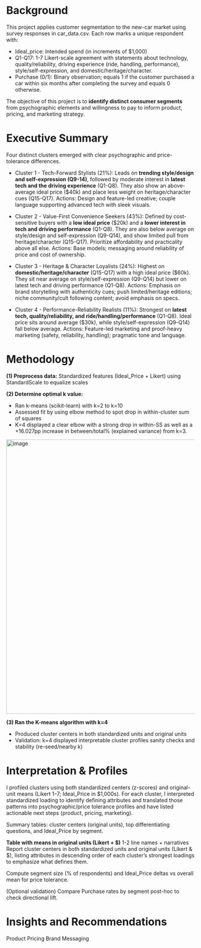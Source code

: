 # Background
This project applies customer segmentation to the new-car market using survey responses in car_data.csv. Each row marks a unique respondent with:
- Ideal_price: Intended spend (in increments of $1,000)
- Q1-Q17: 1-7 Likert-scale agreement with statements about technology, quality/reliability, driving experience (ride, handling, performance), style/self-expression, and domestic/heritage/character.
- Purchase (0/1): Binary observation; equals 1 if the customer purchased a car within six months after completing the survey and equals 0 otherwise. 

The objective of this project is to **identify distinct consumer segments** from psychographic elements and willingness to pay to inform product, pricing, and marketing strategy.


# Executive Summary
Four distinct clusters emerged with clear psychographic and price-tolerance differences.

- Cluster 1 - Tech-Forward Stylists (21%): Leads on **trending style/design and self-expression (Q9-14)**, followed by moderate interest in **latest tech and the driving experience** (Q1-Q8). They also show an above-average ideal price ($40k) and place less weight on heritage/character cues (Q15-Q17).
Actions: Design and feature-led creative; couple language supporting advanced tech with sleek visuals.

- Cluster 2 - Value-First Convenience Seekers (43%): Defined by cost-sensitive buyers with a **low ideal price** ($20k) and a **lower interest in tech and driving performance** (Q1-Q8). They are also below average on style/design and self-expression (Q9-Q14), and show limited pull from heritage/character (Q15-Q17). Prioritize affordability and practicality above all else.
Actions: Base models; messaging around reliability of price and cost of ownership.

- Cluster 3 - Heritage & Character Loyalists (24%): Highest on **domestic/heritage/character** (Q15-Q17) with a high ideal price ($60k). They sit near average on style/self-expression (Q9-Q14) but lower on latest tech and driving performance (Q1-Q8). 
Actions: Emphasis on brand storytelling with authenticity cues; push limited/heritage editions; niche community/cult following content; avoid emphasis on specs.

- Cluster 4 - Performance-Reliability Realists (11%): Strongest on **latest tech, quality/reliability, and ride/handling/performance** (Q1-Q8). Ideal price sits around average ($30k), while style/self-expression (Q9-Q14) fall below average.
Actions: Feature-led marketing and proof-heavy marketing (safety, reliability, handling); pragmatic tone and language.


# Methodology
**(1) Preprocess data:** Standardized features (Ideal_Price + Likert) using StandardScale to equalize scales

**(2) Determine optimal k value:**
- Ran k-means (scikit-learn) with k=2 to k=10
- Assessed fit by using elbow method to spot drop in within-cluster sum of squares
- K=4 displayed a clear elbow with a strong drop in within-SS as well as a +16.027pp increase in between/total% (explained variance) from k=3. 
<img width="998" height="732" alt="image" src="https://github.com/user-attachments/assets/80643398-91bb-4166-a15b-0bd80e303d83" />


**(3) Ran the K-means algorithm with k=4**
- Produced cluster centers in both standardized units and original units
- Validation: k=4 displayed interpretable cluster profiles sanity checks and stability (re-seed/nearby k)


# Interpretation & Profiles
I profiled clusters using both standardized centers (z-scores) and original-unit means (Likert 1–7; Ideal_Price in $1,000s). For each cluster, I interpreted standardized loading to identify defining attributes and translated those patterns into psychographic/price tolerance profiles and have listed actionable next steps (product, pricing, marketing). 

Summary tables: cluster centers (original units), top differentiating questions, and Ideal_Price by segment.

**Table with means in original units (Likert + $)**
1-2 line names + narratives
Report cluster centers in both standardized units and original units (Likert & $), listing attributes in descending order of each cluster’s strongest loadings to emphasize what defines them.

Compute segment size (% of respondents) and Ideal_Price deltas vs overall mean for price tolerance.

(Optional validation) Compare Purchase rates by segment post-hoc to check directional lift.

# Insights and Recommendations
Product
Pricing
Brand Messaging
